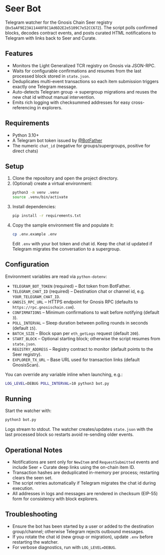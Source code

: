 # Seer Bot

Telegram watcher for the Gnosis Chain Seer registry (`0x5aAF9E23A11440F8C1Ad6D2E2e5109C7e52CC672`). The script polls confirmed blocks, decodes contract events, and posts curated HTML notifications to Telegram with links back to Seer and Curate.

## Features
- Monitors the Light Generalized TCR registry on Gnosis via JSON-RPC.
- Waits for configurable confirmations and resumes from the last processed block stored in `state.json`.
- Deduplicates multi-event transactions so each item submission triggers exactly one Telegram message.
- Auto-detects Telegram group → supergroup migrations and reuses the new chat id without manual intervention.
- Emits rich logging with checksummed addresses for easy cross-referencing in explorers.

## Requirements
- Python 3.10+
- A Telegram bot token issued by [@BotFather](https://core.telegram.org/bots#botfather)
- The numeric `chat_id` (negative for groups/supergroups, positive for direct chats)

## Setup
1. Clone the repository and open the project directory.
2. (Optional) create a virtual environment:
   ```bash
   python3 -m venv .venv
   source .venv/bin/activate
   ```
3. Install dependencies:
   ```bash
   pip install -r requirements.txt
   ```
4. Copy the sample environment file and populate it:
   ```bash
   cp .env.example .env
   ```
   Edit `.env` with your bot token and chat id. Keep the chat id updated if Telegram migrates the conversation to a supergroup.

## Configuration
Environment variables are read via `python-dotenv`:

- `TELEGRAM_BOT_TOKEN` (required) – Bot token from BotFather.
- `TELEGRAM_CHAT_ID` (required) – Destination chat or channel id, e.g. `YOUR_TELEGRAM_CHAT_ID`.
- `GNOSIS_RPC_URL` – HTTPS endpoint for Gnosis RPC (defaults to `https://rpc.gnosischain.com`).
- `CONFIRMATIONS` – Minimum confirmations to wait before notifying (default `3`).
- `POLL_INTERVAL` – Sleep duration between polling rounds in seconds (default `15`).
- `BATCH_SIZE` – Block span per `eth_getLogs` request (default `200`).
- `START_BLOCK` – Optional starting block; otherwise the script resumes from `state.json`.
- `REGISTRY_ADDRESS` – Registry contract to monitor (default points to the Seer registry).
- `EXPLORER_TX_URL` – Base URL used for transaction links (default GnosisScan).

You can override any variable inline when launching, e.g.:
```bash
LOG_LEVEL=DEBUG POLL_INTERVAL=10 python3 bot.py
```

## Running
Start the watcher with:
```bash
python3 bot.py
```
Logs stream to stdout. The watcher creates/updates `state.json` with the last processed block so restarts avoid re-sending older events.

## Operational Notes
- Notifications are sent only for `NewItem` and `RequestSubmitted` events and include Seer + Curate deep links using the on-chain item ID.
- Transaction hashes are deduplicated in-memory per process; restarting clears the seen set.
- The script retries automatically if Telegram migrates the chat id during execution.
- All addresses in logs and messages are rendered in checksum (EIP-55) form for consistency with block explorers.

## Troubleshooting
- Ensure the bot has been started by a user or added to the destination group/channel; otherwise Telegram rejects outbound messages.
- If you rotate the chat id (new group or migration), update `.env` before restarting the watcher.
- For verbose diagnostics, run with `LOG_LEVEL=DEBUG`.
